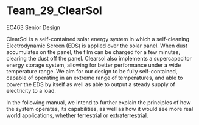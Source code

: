 # Team_29_ClearSol
EC463 Senior Design 

  ClearSol is a self-contained solar energy system in which a self-cleaning Electrodynamic Screen (EDS) is applied over the solar panel. When dust accumulates on the panel, the film can be charged for a few minutes, clearing the dust off the panel. Clearsol also implements a supercapacitor energy storage system, allowing for better performance under a wide temperature range. We aim for our design to be fully self-contained, capable of operating in an extreme range of temperatures, and able to power the EDS by itself as well as able to output a steady supply of electricity to a load.

  In the following manual, we intend to further explain the principles of how the system operates, its capabilities, as well as how it would see more real world applications, whether terrestrial or extraterrestrial.
